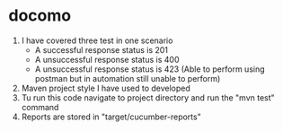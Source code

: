# docomo

1. I have covered three test in one scenario 
    * A successful response status is 201
    * A unsuccessful response status is 400
    * A unsuccessful response status is 423 (Able to perform using postman but in automation still unable to perform)
2. Maven project style I have used to developed 
3. Tu run this code navigate to project directory and run the "mvn test" command
4. Reports are stored in "target/cucumber-reports" 

